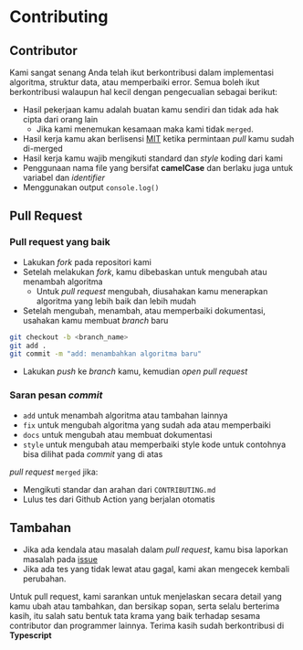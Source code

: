 # Contributing

## Contributor

Kami sangat senang Anda telah ikut berkontribusi dalam implementasi algoritma, struktur data, atau memperbaiki error.
Semua boleh ikut berkontribusi walaupun hal kecil dengan pengecualian sebagai berikut:

- Hasil pekerjaan kamu adalah buatan kamu sendiri dan tidak ada hak cipta dari orang lain
	- Jika kami menemukan kesamaan maka kami tidak `merged`.
- Hasil kerja kamu akan berlisensi [MIT](LICENSE) ketika permintaan _pull_ kamu sudah di-merged
- Hasil kerja kamu wajib mengikuti standard dan _style_ koding dari kami
- Penggunaan nama file yang bersifat **camelCase** dan berlaku juga untuk variabel dan _identifier_
- Menggunakan output `console.log()`

## Pull Request

### Pull request yang baik

- Lakukan _fork_ pada repositori kami
- Setelah melakukan _fork_, kamu dibebaskan untuk mengubah atau menambah algoritma
  - Untuk _pull request_ mengubah, diusahakan kamu menerapkan algoritma yang lebih baik dan lebih mudah
- Setelah mengubah, menambah, atau memperbaiki dokumentasi, usahakan kamu membuat _branch_ baru

```bash
git checkout -b <branch_name>
git add .
git commit -m "add: menambahkan algoritma baru"
```

- Lakukan _push_ ke _branch_ kamu, kemudian _open pull request_

### Saran pesan _commit_

- `add` untuk menambah algoritma atau tambahan lainnya
- `fix` untuk mengubah algoritma yang sudah ada atau memperbaiki
- `docs` untuk mengubah atau membuat dokumentasi
- `style` untuk mengubah atau memperbaiki style kode untuk contohnya bisa dilihat pada _commit_ yang di atas

_pull request_ `merged` jika:

- Mengikuti standar dan arahan dari `CONTRIBUTING.md`
- Lulus tes dari Github Action yang berjalan otomatis

## Tambahan

- Jika ada kendala atau masalah dalam _pull request_, kamu bisa laporkan masalah pada [issue](https://github.com/bellshade/Typescript/issues)
- Jika ada tes yang tidak lewat atau gagal, kami akan mengecek kembali perubahan.

Untuk pull request, kami sarankan untuk menjelaskan secara detail yang kamu ubah atau tambahkan, dan bersikap sopan, serta selalu berterima kasih, itu salah satu bentuk tata krama yang baik terhadap sesama contributor dan programmer lainnya. Terima kasih sudah berkontribusi di **Typescript**